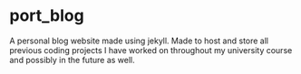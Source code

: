# port_blog
A personal blog website made using jekyll. Made to host and store all previous coding projects I have worked on throughout my university course and possibly in the future as well.
